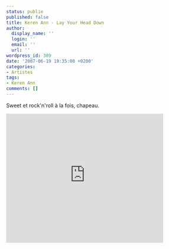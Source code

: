 ```yaml
---
status: publie
published: false
title: Keren Ann - Lay Your Head Down
author:
  display_name: ''
  login: ''
  email: ''
  url: ''
wordpress_id: 389
date: '2007-06-19 19:35:00 +0200'
categories:
- Artistes
tags:
- Keren Ann
comments: []
---
```

Sweet et rock'n'roll à la fois, chapeau.

<iframe width="425" height="349" src="http://www.youtube.com/embed/91g9xqh4qU0" frameborder="0" allowfullscreen></iframe>
